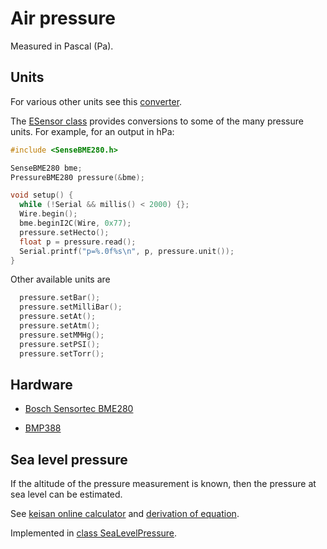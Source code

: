 # Air pressure

Measured in Pascal (Pa).


## Units

For various other units see this
[converter](https://www.beamex.com/resources/pressure-unit-converter/).

The [ESensor class](../../classes.md#esensor) provides conversions to
some of the many pressure units. For example, for an output in hPa:

```cpp
#include <SenseBME280.h>

SenseBME280 bme;
PressureBME280 pressure(&bme);

void setup() {
  while (!Serial && millis() < 2000) {};
  Wire.begin();
  bme.beginI2C(Wire, 0x77);
  pressure.setHecto();
  float p = pressure.read();
  Serial.printf("p=%.0f%s\n", p, pressure.unit());
}
```

Other available units are

```cpp
  pressure.setBar();
  pressure.setMilliBar();
  pressure.setAt();
  pressure.setAtm();
  pressure.setMMHg();
  pressure.setPSI();
  pressure.setTorr();
```


## Hardware

- [Bosch Sensortec BME280](../../chips/bme280.md)

- [BMP388](https://www.bluedot.space/products/bmp388/)



## Sea level pressure

If the altitude of the pressure measurement is known, then
the pressure at sea level can be estimated.

See [keisan online
calculator](https://keisan.casio.com/exec/system/1224575267) and
[derivation of
equation](https://keisan.casio.com/keisan/image/Convertpressure.pdf).

Implemented in [class SeaLevelPressure](../../../src/SeaLevelPressure.h).

